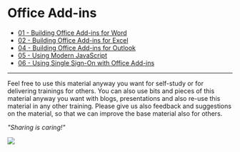 # Office Add-ins

* [01 - Building Office Add-ins for Word](./01%20Building%20Add-ins%20for%20Microsoft%20Word)
* [02 - Building Office Add-ins for Excel](./02%20Building%20Add-ins%20for%20Microsoft%20Excel)
* [04 - Building Office Add-ins for Outlook](./04%20Building%20Add-ins%20for%20Microsoft%20Outlook)
* [05 - Using Modern JavaScript](./05%20Using%20modern%20JavaScript)
* [06 - Using Single Sign-On with Office Add-ins](./06%20Using%20Single%20Sign-On%20with%20Office%20Add-ins)

----------

Feel free to use this material anyway you want for self-study or for delivering trainings for others. You can also use bits and pieces of this material anyway you want with blogs, presentations and also re-use this material in any other training. Please give us also feedback and suggestions on the material, so that we can improve the base material also for others.

*"Sharing is caring!"*

<img src="https://telemetry.sharepointpnp.com/TrainingContent/OfficeAddin/readme.md" />
